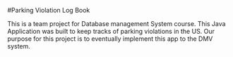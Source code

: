#Parking Violation Log Book

This is a team project for Database management System course. This Java Application was built to keep tracks of parking violations in the US. Our purpose for this project is to eventually implement this app to the DMV system. 
